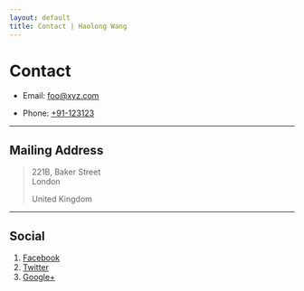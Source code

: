 ```yaml
---
layout: default
title: Contact | Haolong Wang
---
```


# Contact
* Email: [foo@xyz.com](mailto:foo@xyz.com)

* Phone: [+91-123123](tel:+91-123123)

---

## Mailing Address

> 221B, Baker Street  
> London  
> 
> United Kingdom  

---

## Social

1. [Facebook](#)
2. [Twitter](#)
3. [Google+](#)
